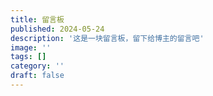 ```yaml
---
title: 留言板
published: 2024-05-24
description: '这是一块留言板，留下给博主的留言吧'
image: ''
tags: []
category: ''
draft: false 
---
```

